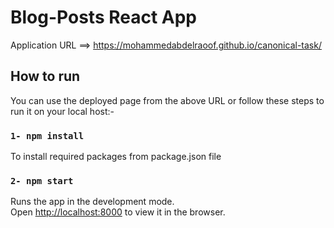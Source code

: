 # Blog-Posts React App

Application URL ==> https://mohammedabdelraoof.github.io/canonical-task/

## How to run

You can use the deployed page from the above URL or follow these steps to run it on your local host:-

### `1- npm install`

To install required packages from package.json file

### `2- npm start`

Runs the app in the development mode.\
Open [http://localhost:8000](http://localhost:8000) to view it in the browser.
